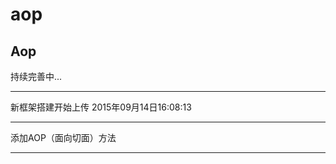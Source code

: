 # aop
Aop
---------------------------------------

持续完善中...

---------------------------------------

新框架搭建开始上传  2015年09月14日16:08:13

---------------------------------------

添加AOP（面向切面）方法  

---------------------------------------